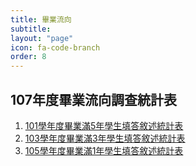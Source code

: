 ```yaml
---
title: 畢業流向
subtitle: 
layout: "page"
icon: fa-code-branch
order: 8
---
```


## 107年度畢業流向調查統計表

1. [101學年度畢業滿5年學生填答敘述統計表](download/社會發展研究所105畢一.xlsx)
2. [103學年度畢業滿3年學生填答敘述統計表](download/社會發展研究所103畢三.xlsx)
3. [105學年度畢業滿1年學生填答敘述統計表](download/社會發展研究所105畢一.xlsx)
